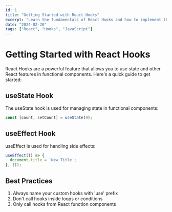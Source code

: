 ```yaml
---
id: 1
title: "Getting Started with React Hooks"
excerpt: "Learn the fundamentals of React Hooks and how to implement them in your projects."
date: "2024-02-20"
tags: ["React", "Hooks", "JavaScript"]
---
```


# Getting Started with React Hooks

React Hooks are a powerful feature that allows you to use state and other React features in functional components. Here's a quick guide to get started:

## useState Hook

The useState hook is used for managing state in functional components:

```jsx
const [count, setCount] = useState(0);
```

## useEffect Hook

useEffect is used for handling side effects:

```jsx
useEffect(() => {
  document.title = 'New Title';
}, []);
```

## Best Practices

1. Always name your custom hooks with 'use' prefix
2. Don't call hooks inside loops or conditions
3. Only call hooks from React function components